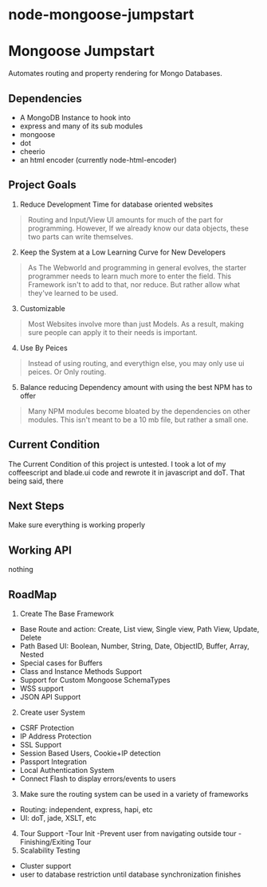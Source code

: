 node-mongoose-jumpstart
=======================

# Mongoose Jumpstart
Automates routing and property rendering for Mongo Databases.

## Dependencies
- A MongoDB Instance to hook into
- express and many of its sub modules
- mongoose
- dot
- cheerio
- an html encoder (currently node-html-encoder)


## Project Goals
1. Reduce Development Time for database oriented websites
> Routing and Input/View UI amounts for much of the part for programming. However, If we already know our data objects, these two parts can write themselves.
2. Keep the System at a Low Learning Curve for New Developers
> As The Webworld and programming in general evolves, the starter programmer needs to learn much more to enter the field. This Framework isn't to add to that, nor reduce. But rather allow what they've learned to be used.
3. Customizable
> Most Websites involve more than just Models. As a result, making sure people can apply it to their needs is important.
4. Use By Peices
> Instead of using routing, and everythign else, you may only use ui peices. Or Only routing.
5. Balance reducing Dependency amount with using the best NPM has to offer
> Many NPM modules become bloated by the dependencies on other modules. This isn't meant to be a 10 mb file, but rather a small one.

## Current Condition
The Current Condition of this project is untested. I took a lot of my
coffeescript and blade.ui code and rewrote it in javascript and doT. That being
said, there

## Next Steps
Make sure everything is working properly

## Working API
nothing

## RoadMap
1. Create The Base Framework
- Base Route and action: Create, List view, Single view, Path View, Update, Delete
- Path Based UI: Boolean, Number, String, Date, ObjectID, Buffer, Array, Nested
- Special cases for Buffers
- Class and Instance Methods Support
- Support for Custom Mongoose SchemaTypes
- WSS support
- JSON API Support
2. Create user System
- CSRF Protection
- IP Address Protection
- SSL Support
- Session Based Users, Cookie+IP detection
- Passport Integration
- Local Authentication System
- Connect Flash to display errors/events to users
3. Make sure the routing system can be used in a variety of frameworks
- Routing: independent, express, hapi, etc
- UI: doT, jade, XSLT, etc
4. Tour Support
-Tour Init
-Prevent user from navigating outside tour
-Finishing/Exiting Tour
5. Scalability Testing
- Cluster support
- user to database restriction until database synchronization finishes
